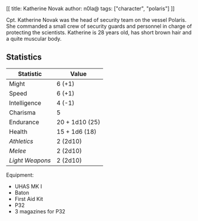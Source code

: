 [[
title: Katherine Novak
author: n0la@
tags: ["character", "polaris"]
]]

Cpt. Katherine Novak was the head of security team on the vessel
Polaris. She commanded a small crew of security guards and personnel
in charge of protecting the scientists. Katherine is 28 years old,
has short brown hair and a quite muscular body.

## Statistics

| Statistic         | Value
|-------------------|-------------------------
| Might             | 6 (+1)
| Speed             | 6 (+1)
| Intelligence      | 4 (-1)
| Charisma          | 5
| Endurance         | 20 + 1d10 (25)
| Health            | 15 + 1d6 (18)
| *Athletics*       | 2 (2d10)
| *Melee*           | 2 (2d10)
| *Light Weapons*   | 2 (2d10)

Equipment:

* UHAS MK I
* Baton
* First Aid Kit
* P32
* 3 magazines for P32
